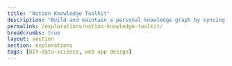 ```yaml
---
title: "Notion Knowledge Toolkit"
description: "Build and maintain a personal knowledge graph by syncing Notion schema with visual and exportable graph tools."
permalink: /explorations/notion-knowledge-toolkit/
breadcrumbs: true
layout: section
section: explorations
tags: [DIY-data-science, web app design]
---
```

